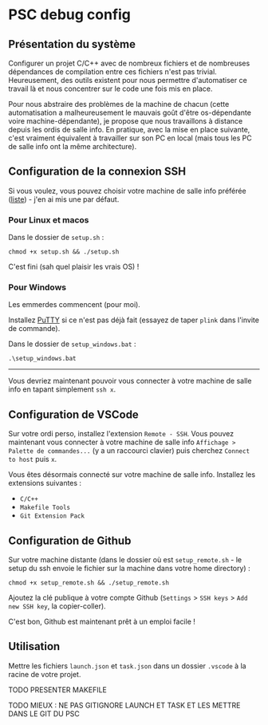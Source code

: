 # PSC debug config

## Présentation du système
Configurer un projet C/C++ avec de nombreux fichiers et de nombreuses dépendances de compilation entre ces fichiers n'est pas trivial. Heureusement, des outils existent pour nous permettre d'automatiser ce travail là et nous concentrer sur le code une fois mis en place. 

Pour nous abstraire des problèmes de la machine de chacun (cette automatisation a malheureusement le mauvais goût d'être os-dépendante voire machine-dépendante), je propose que nous travaillons à distance depuis les ordis de salle info. En pratique, avec la mise en place suivante, c'est vraiment équivalent à travailler sur son PC en local (mais tous les PC de salle info ont la même architecture).

## Configuration de la connexion SSH
Si vous voulez, vous pouvez choisir votre machine de salle info préférée ([liste](https://wikix.polytechnique.org/Ordinateurs_des_salles_info)) - j'en ai mis une par défaut.

### Pour Linux et macos
Dans le dossier de `setup.sh` :
```
chmod +x setup.sh && ./setup.sh
```
C'est fini (sah quel plaisir les vrais OS) !

### Pour Windows
Les emmerdes commencent (pour moi).

Installez [PuTTY](https://www.chiark.greenend.org.uk/~sgtatham/putty/latest.html) si ce n'est pas déjà fait (essayez de taper `plink` dans l'invite de commande).

Dans le dossier de `setup_windows.bat` :
```
.\setup_windows.bat
```

*** 

Vous devriez maintenant pouvoir vous connecter à votre machine de salle info en tapant simplement `ssh x`.

## Configuration de VSCode
Sur votre ordi perso, installez l'extension `Remote - SSH`. Vous pouvez maintenant vous connecter à votre machine de salle info `Affichage > Palette de commandes...` (y a un raccourci clavier) puis cherchez `Connect to host` puis `x`.

Vous êtes désormais connecté sur votre machine de salle info. Installez les extensions suivantes :
- `C/C++`
- `Makefile Tools`
- `Git Extension Pack`

## Configuration de Github
Sur votre machine distante (dans le dossier où est `setup_remote.sh` - le setup du ssh envoie le fichier sur la machine dans votre home directory) :
```
chmod +x setup_remote.sh && ./setup_remote.sh
```
Ajoutez la clé publique à votre compte Github (`Settings` > `SSH keys` > `Add new SSH key`, la copier-coller).

C'est bon, Github est maintenant prêt à un emploi facile !

## Utilisation
Mettre les fichiers `launch.json` et `task.json` dans un dossier `.vscode` à la racine de votre projet.

TODO PRESENTER MAKEFILE

TODO MIEUX : NE PAS GITIGNORE LAUNCH ET TASK ET LES METTRE DANS LE GIT DU PSC